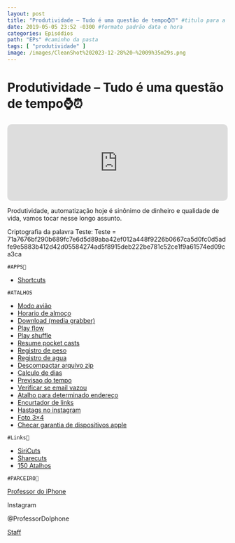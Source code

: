 ```yaml
---
layout: post
title: "Produtividade – Tudo é uma questão de tempo⌚️⏰" #titulo para a barra de enderecos
date: 2019-05-05 23:52 -0300 #formato padrão data e hora
categories: Episódios
path: "EPs" #caminho da pasta
tags: [ "produtividade" ]
image: /images/CleanShot%202023-12-28%20—%2009h35m29s.png
---
```


# Produtividade – Tudo é uma questão de tempo⌚️⏰

<iframe allow="autoplay *; encrypted-media *; fullscreen *; clipboard-write" frameborder="0" height="175" style="width:100%;max-width:660px;overflow:hidden;border-radius:10px;" sandbox="allow-forms allow-popups allow-same-origin allow-scripts allow-storage-access-by-user-activation allow-top-navigation-by-user-activation" src="https://embed.podcasts.apple.com/us/podcast/podapps/id1434188907?i=1000437262268&theme=auto"></iframe>

Produtividade, automatização hoje é sinônimo de dinheiro e qualidade de vida, vamos tocar nesse longo assunto.

Criptografia da palavra Teste:
Teste = 71a7676bf290b689fc7e6d5d89aba42ef012a448f9226b0667ca5d0fc0d5adfe9e5883b412d42d05584274ad5f8915deb222be781c52ce1f9a61574ed09ca3ca

`#APPS📲`

- [Shortcuts](https://apple.co/2vByfEd)
  
`#ATALHOS`
- [Modo avião](https://bit.ly/2WotHNl)
- [Horario de almoço](https://bit.ly/2WqTkNk)
- [Download (media grabber)](https://bit.ly/2Wvr8ct)
- [Play flow](https://bit.ly/2Wo0u56)
- [Play shuffle](https://bit.ly/2WmwRAV)
- [Resume pocket casts](https://bit.ly/2Wj8SCR)
- [Registro de peso](https://bit.ly/2WnSGjF)
- [Registro de agua](https://bit.ly/2WkbXCC)
- [Descompactar arquivo zip](https://bit.ly/2Wj9xUR)
- [Calculo de dias](https://bit.ly/2Wow3vF)
- [Previsao do tempo](https://bit.ly/2WpU4Cu)
- [Verificar se email vazou](https://bit.ly/2Wxccdu)
- [Atalho para determinado endereço](https://bit.ly/2WqWIYy)
- [Encurtador de links](https://bit.ly/2Wo5GWL)
- [Hastags no instagram](https://bit.ly/2Wo4fax)
- [Foto 3×4](https://bit.ly/2WpD2US)
- [Checar garantia de dispositivos apple](https://bit.ly/2WpnVe8)


`#Links🔗`

- [SiriCuts](https://www.siricuts.com.br/)
- [Sharecuts](https://sharecuts.app/)
- [150 Atalhos](https://www.macstories.net/shortcuts/)

`#PARCEIRO👥`

[Professor do iPhone](https://www.professordoiphone.com.br)

Instagram

@ProfessorDoIphone

[Staff](https://t.me/pdipstaff)